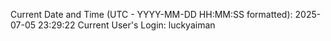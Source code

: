 Current Date and Time (UTC - YYYY-MM-DD HH:MM:SS formatted): 2025-07-05 23:29:22
Current User's Login: luckyaiman

